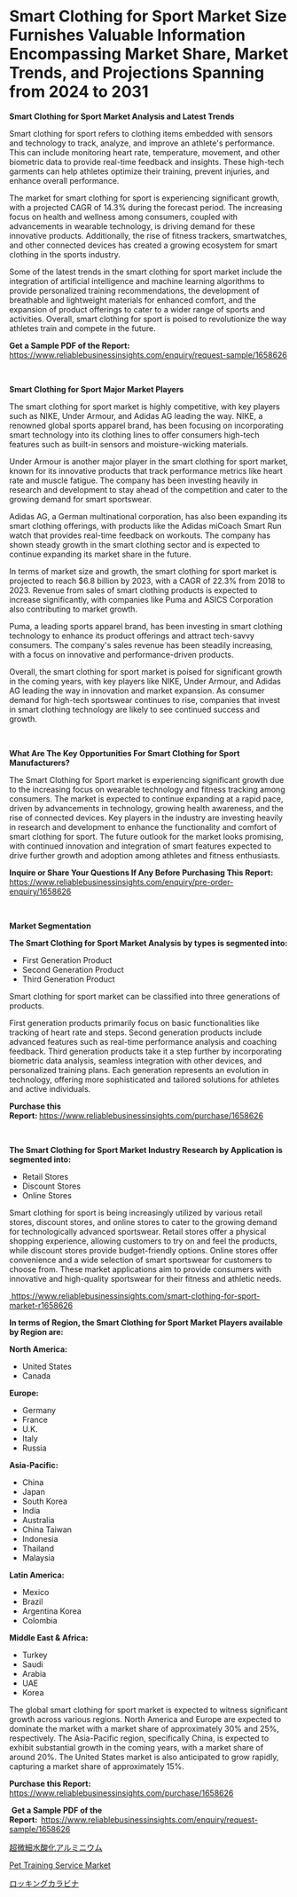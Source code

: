 <p><h1>Smart Clothing for Sport Market Size Furnishes Valuable Information Encompassing Market Share, Market Trends, and Projections Spanning from 2024 to 2031</h1></p><p><strong>Smart Clothing for Sport Market Analysis and Latest Trends</strong></p>
<p><p>Smart clothing for sport refers to clothing items embedded with sensors and technology to track, analyze, and improve an athlete's performance. This can include monitoring heart rate, temperature, movement, and other biometric data to provide real-time feedback and insights. These high-tech garments can help athletes optimize their training, prevent injuries, and enhance overall performance.</p><p>The market for smart clothing for sport is experiencing significant growth, with a projected CAGR of 14.3% during the forecast period. The increasing focus on health and wellness among consumers, coupled with advancements in wearable technology, is driving demand for these innovative products. Additionally, the rise of fitness trackers, smartwatches, and other connected devices has created a growing ecosystem for smart clothing in the sports industry.</p><p>Some of the latest trends in the smart clothing for sport market include the integration of artificial intelligence and machine learning algorithms to provide personalized training recommendations, the development of breathable and lightweight materials for enhanced comfort, and the expansion of product offerings to cater to a wider range of sports and activities. Overall, smart clothing for sport is poised to revolutionize the way athletes train and compete in the future.</p></p>
<p><strong>Get a Sample PDF of the Report:&nbsp;</strong> <a href="https://www.reliablebusinessinsights.com/enquiry/request-sample/1658626">https://www.reliablebusinessinsights.com/enquiry/request-sample/1658626</a></p>
<p>&nbsp;</p>
<p><strong>Smart Clothing for Sport Major Market Players</strong></p>
<p><p>The smart clothing for sport market is highly competitive, with key players such as NIKE, Under Armour, and Adidas AG leading the way. NIKE, a renowned global sports apparel brand, has been focusing on incorporating smart technology into its clothing lines to offer consumers high-tech features such as built-in sensors and moisture-wicking materials.</p><p>Under Armour is another major player in the smart clothing for sport market, known for its innovative products that track performance metrics like heart rate and muscle fatigue. The company has been investing heavily in research and development to stay ahead of the competition and cater to the growing demand for smart sportswear.</p><p>Adidas AG, a German multinational corporation, has also been expanding its smart clothing offerings, with products like the Adidas miCoach Smart Run watch that provides real-time feedback on workouts. The company has shown steady growth in the smart clothing sector and is expected to continue expanding its market share in the future.</p><p>In terms of market size and growth, the smart clothing for sport market is projected to reach $6.8 billion by 2023, with a CAGR of 22.3% from 2018 to 2023. Revenue from sales of smart clothing products is expected to increase significantly, with companies like Puma and ASICS Corporation also contributing to market growth.</p><p>Puma, a leading sports apparel brand, has been investing in smart clothing technology to enhance its product offerings and attract tech-savvy consumers. The company's sales revenue has been steadily increasing, with a focus on innovative and performance-driven products.</p><p>Overall, the smart clothing for sport market is poised for significant growth in the coming years, with key players like NIKE, Under Armour, and Adidas AG leading the way in innovation and market expansion. As consumer demand for high-tech sportswear continues to rise, companies that invest in smart clothing technology are likely to see continued success and growth.</p></p>
<p>&nbsp;</p>
<p><strong>What Are The Key Opportunities For Smart Clothing for Sport Manufacturers?</strong></p>
<p><p>The Smart Clothing for Sport market is experiencing significant growth due to the increasing focus on wearable technology and fitness tracking among consumers. The market is expected to continue expanding at a rapid pace, driven by advancements in technology, growing health awareness, and the rise of connected devices. Key players in the industry are investing heavily in research and development to enhance the functionality and comfort of smart clothing for sport. The future outlook for the market looks promising, with continued innovation and integration of smart features expected to drive further growth and adoption among athletes and fitness enthusiasts.</p></p>
<p><strong>Inquire or Share Your Questions If Any Before Purchasing This Report:</strong> <a href="https://www.reliablebusinessinsights.com/enquiry/pre-order-enquiry/1658626">https://www.reliablebusinessinsights.com/enquiry/pre-order-enquiry/1658626</a></p>
<p>&nbsp;</p>
<p><strong>Market Segmentation</strong></p>
<p><strong>The Smart Clothing for Sport Market Analysis by types is segmented into:</strong></p>
<p><ul><li>First Generation Product</li><li>Second Generation Product</li><li>Third Generation Product</li></ul></p>
<p><p>Smart clothing for sport market can be classified into three generations of products. </p><p>First generation products primarily focus on basic functionalities like tracking of heart rate and steps. Second generation products include advanced features such as real-time performance analysis and coaching feedback. Third generation products take it a step further by incorporating biometric data analysis, seamless integration with other devices, and personalized training plans. Each generation represents an evolution in technology, offering more sophisticated and tailored solutions for athletes and active individuals.</p></p>
<p><strong>Purchase this Report:&nbsp;</strong><a href="https://www.reliablebusinessinsights.com/purchase/1658626">https://www.reliablebusinessinsights.com/purchase/1658626</a></p>
<p>&nbsp;</p>
<p><strong>The Smart Clothing for Sport Market Industry Research by Application is segmented into:</strong></p>
<p><ul><li>Retail Stores</li><li>Discount Stores</li><li>Online Stores</li></ul></p>
<p><p>Smart clothing for sport is being increasingly utilized by various retail stores, discount stores, and online stores to cater to the growing demand for technologically advanced sportswear. Retail stores offer a physical shopping experience, allowing customers to try on and feel the products, while discount stores provide budget-friendly options. Online stores offer convenience and a wide selection of smart sportswear for customers to choose from. These market applications aim to provide consumers with innovative and high-quality sportswear for their fitness and athletic needs.</p></p>
<p><a href="https://www.reliablebusinessinsights.com/smart-clothing-for-sport-market-r1658626">&nbsp;https://www.reliablebusinessinsights.com/smart-clothing-for-sport-market-r1658626</a></p>
<p><strong>In terms of Region, the Smart Clothing for Sport Market Players available by Region are:</strong></p>
<p>
    <p> <strong> North America: </strong>
        <ul>
            <li>United States</li>
            <li>Canada</li>
        </ul>
        </p> 
    <p> <strong> Europe: </strong>
        <ul>
            <li>Germany</li>
            <li>France</li>
            <li>U.K.</li>
            <li>Italy</li>
            <li>Russia</li>
        </ul>
        </p> 
    <p> <strong> Asia-Pacific: </strong>
        <ul>
            <li>China</li>
            <li>Japan</li>
            <li>South Korea</li>
            <li>India</li>
            <li>Australia</li>
            <li>China Taiwan</li>
            <li>Indonesia</li>
            <li>Thailand</li>
            <li>Malaysia</li>
        </ul>
        </p> 
    <p> <strong> Latin America: </strong>
        <ul>
            <li>Mexico</li>
            <li>Brazil</li>
            <li>Argentina Korea</li>
            <li>Colombia</li>
        </ul>
        </p> 
    <p> <strong> Middle East & Africa: </strong>
        <ul>
            <li>Turkey</li>
            <li>Saudi</li>
            <li>Arabia</li>
            <li>UAE</li>
            <li>Korea</li>
        </ul>
    </p>
    </p>
<p><p>The global smart clothing for sport market is expected to witness significant growth across various regions. North America and Europe are expected to dominate the market with a market share of approximately 30% and 25%, respectively. The Asia-Pacific region, specifically China, is expected to exhibit substantial growth in the coming years, with a market share of around 20%. The United States market is also anticipated to grow rapidly, capturing a market share of approximately 15%.</p></p>
<p><strong>Purchase this Report: </strong><a href="https://www.reliablebusinessinsights.com/purchase/1658626">https://www.reliablebusinessinsights.com/purchase/1658626</a></p>
<p>&nbsp;<strong>Get a Sample PDF of the Report:&nbsp;&nbsp;</strong><a href="https://www.reliablebusinessinsights.com/enquiry/request-sample/1658626">https://www.reliablebusinessinsights.com/enquiry/request-sample/1658626</a></p>
<p><strong></strong></p>
<p><p><a href="https://github.com/roulaayoub-saad/Market-Research-Report-List-1/blob/main/5173640103734.md">超微細水酸化アルミニウム</a></p><p><a href="https://view.publitas.com/reportprime-1/decoding-pet-training-service-market-metrics-market-share-trends-and-growth-patterns/">Pet Training Service Market</a></p><p><a href="https://github.com/schmahlson/Market-Research-Report-List-2/blob/main/2275902103735.md">ロッキングカラビナ</a></p></p>